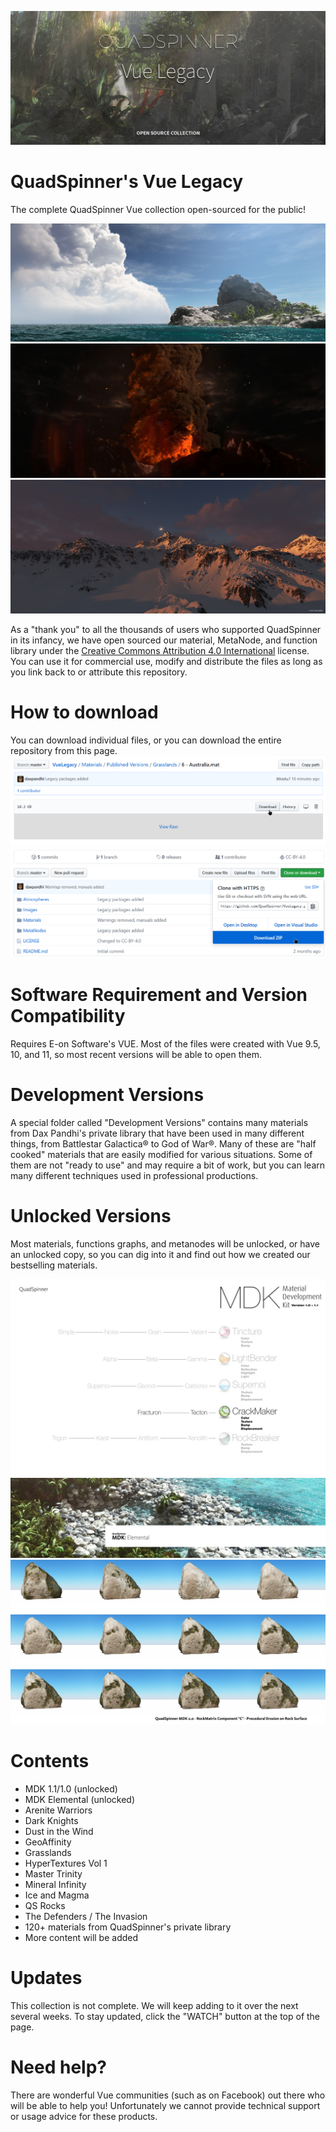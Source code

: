 ![](Images/title.jpg)

# QuadSpinner's Vue Legacy

The complete QuadSpinner Vue collection open-sourced for the public!

![](Images/qs14_helios.jpg)
![](Images/TypeSmoke.jpg)
![](Images/MontanaSunrise.jpg)

As a "thank you" to all the thousands of users who supported QuadSpinner in its infancy, we have open sourced our material, MetaNode, and function library under the [Creative Commons Attribution 4.0 International](license) license. You can use it for commercial use, modify and distribute the files as long as you link back to or attribute this repository.

# How to download
You can download individual files, or you can download the entire repository from this page.
![Download](Images/download-1.png)
![Download](Images/download-2.png)

# Software Requirement and Version Compatibility
Requires E-on Software's VUE. Most of the files were created with Vue 9.5, 10, and 11, so most recent versions will be able to open them.

# Development Versions
A special folder called "Development Versions" contains many materials from Dax Pandhi's private library that have been used in many different things, from Battlestar Galactica&reg; to God of War&reg;. Many of these are "half cooked" materials that are easily modified for various situations. Some of them are not "ready to use" and may require a bit of work, but you can learn many different techniques used in professional productions.

# Unlocked Versions
Most materials, functions graphs, and metanodes will be unlocked, or have an unlocked copy, so you can dig into it and find out how we created our bestselling materials.

![MDK 1.1](Images/CrackMaker___MDK_1_0_Vue_112_7_img.jpg)
![MDK 2 Elemental](Images/mdkSiteSplash.jpg)
![MDK Options](Images/rockCsheet.jpg)

# Contents
- MDK 1.1/1.0 (unlocked)
- MDK Elemental (unlocked)
- Arenite Warriors
- Dark Knights
- Dust in the Wind
- GeoAffinity
- Grasslands
- HyperTextures Vol 1
- Master Trinity
- Mineral Infinity
- Ice and Magma
- QS Rocks
- The Defenders / The Invasion
- 120+ materials from QuadSpinner's private library
- More content will be added

# Updates
This collection is not complete. We will keep adding to it over the next several weeks. To stay updated, click the "WATCH" button at the top of the page.

# Need help?
There are wonderful Vue communities (such as on Facebook) out there who will be able to help you! Unfortunately we cannot provide technical support or usage advice for these products.
